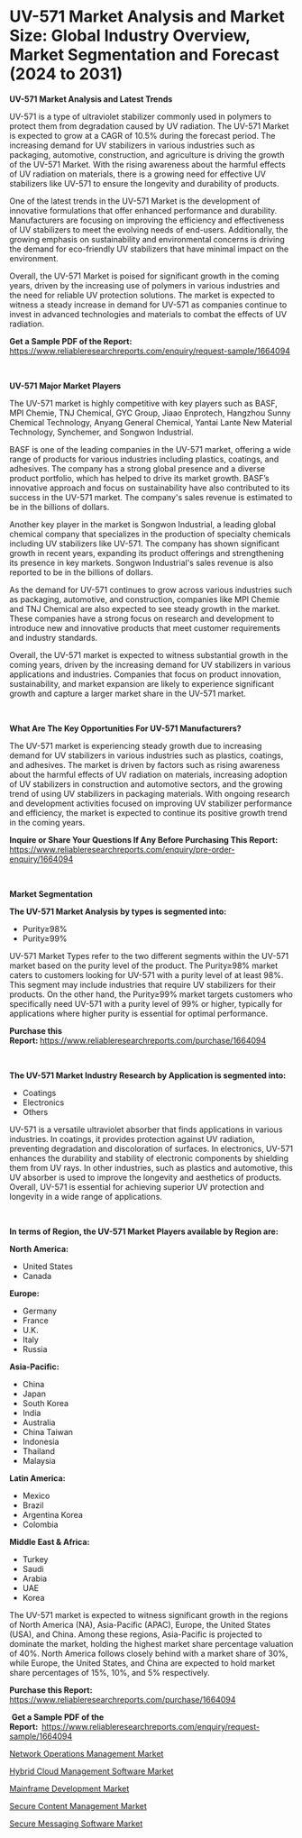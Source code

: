<p><h1>UV-571 Market Analysis and Market Size: Global Industry Overview, Market Segmentation and Forecast (2024 to 2031)</h1></p><p><strong>UV-571 Market Analysis and Latest Trends</strong></p>
<p><p>UV-571 is a type of ultraviolet stabilizer commonly used in polymers to protect them from degradation caused by UV radiation. The UV-571 Market is expected to grow at a CAGR of 10.5% during the forecast period. The increasing demand for UV stabilizers in various industries such as packaging, automotive, construction, and agriculture is driving the growth of the UV-571 Market. With the rising awareness about the harmful effects of UV radiation on materials, there is a growing need for effective UV stabilizers like UV-571 to ensure the longevity and durability of products.</p><p>One of the latest trends in the UV-571 Market is the development of innovative formulations that offer enhanced performance and durability. Manufacturers are focusing on improving the efficiency and effectiveness of UV stabilizers to meet the evolving needs of end-users. Additionally, the growing emphasis on sustainability and environmental concerns is driving the demand for eco-friendly UV stabilizers that have minimal impact on the environment.</p><p>Overall, the UV-571 Market is poised for significant growth in the coming years, driven by the increasing use of polymers in various industries and the need for reliable UV protection solutions. The market is expected to witness a steady increase in demand for UV-571 as companies continue to invest in advanced technologies and materials to combat the effects of UV radiation.</p></p>
<p><strong>Get a Sample PDF of the Report:&nbsp;</strong> <a href="https://www.reliableresearchreports.com/enquiry/request-sample/1664094">https://www.reliableresearchreports.com/enquiry/request-sample/1664094</a></p>
<p>&nbsp;</p>
<p><strong>UV-571 Major Market Players</strong></p>
<p><p>The UV-571 market is highly competitive with key players such as BASF, MPI Chemie, TNJ Chemical, GYC Group, Jiaao Enprotech, Hangzhou Sunny Chemical Technology, Anyang General Chemical, Yantai Lante New Material Technology, Synchemer, and Songwon Industrial.</p><p>BASF is one of the leading companies in the UV-571 market, offering a wide range of products for various industries including plastics, coatings, and adhesives. The company has a strong global presence and a diverse product portfolio, which has helped to drive its market growth. BASF’s innovative approach and focus on sustainability have also contributed to its success in the UV-571 market. The company's sales revenue is estimated to be in the billions of dollars.</p><p>Another key player in the market is Songwon Industrial, a leading global chemical company that specializes in the production of specialty chemicals including UV stabilizers like UV-571. The company has shown significant growth in recent years, expanding its product offerings and strengthening its presence in key markets. Songwon Industrial's sales revenue is also reported to be in the billions of dollars.</p><p>As the demand for UV-571 continues to grow across various industries such as packaging, automotive, and construction, companies like MPI Chemie and TNJ Chemical are also expected to see steady growth in the market. These companies have a strong focus on research and development to introduce new and innovative products that meet customer requirements and industry standards.</p><p>Overall, the UV-571 market is expected to witness substantial growth in the coming years, driven by the increasing demand for UV stabilizers in various applications and industries. Companies that focus on product innovation, sustainability, and market expansion are likely to experience significant growth and capture a larger market share in the UV-571 market.</p></p>
<p>&nbsp;</p>
<p><strong>What Are The Key Opportunities For UV-571 Manufacturers?</strong></p>
<p><p>The UV-571 market is experiencing steady growth due to increasing demand for UV stabilizers in various industries such as plastics, coatings, and adhesives. The market is driven by factors such as rising awareness about the harmful effects of UV radiation on materials, increasing adoption of UV stabilizers in construction and automotive sectors, and the growing trend of using UV stabilizers in packaging materials. With ongoing research and development activities focused on improving UV stabilizer performance and efficiency, the market is expected to continue its positive growth trend in the coming years.</p></p>
<p><strong>Inquire or Share Your Questions If Any Before Purchasing This Report:</strong> <a href="https://www.reliableresearchreports.com/enquiry/pre-order-enquiry/1664094">https://www.reliableresearchreports.com/enquiry/pre-order-enquiry/1664094</a></p>
<p>&nbsp;</p>
<p><strong>Market Segmentation</strong></p>
<p><strong>The UV-571 Market Analysis by types is segmented into:</strong></p>
<p><ul><li>Purity≥98%</li><li>Purity≥99%</li></ul></p>
<p><p>UV-571 Market Types refer to the two different segments within the UV-571 market based on the purity level of the product. The Purity≥98% market caters to customers looking for UV-571 with a purity level of at least 98%. This segment may include industries that require UV stabilizers for their products. On the other hand, the Purity≥99% market targets customers who specifically need UV-571 with a purity level of 99% or higher, typically for applications where higher purity is essential for optimal performance.</p></p>
<p><strong>Purchase this Report:&nbsp;</strong><a href="https://www.reliableresearchreports.com/purchase/1664094">https://www.reliableresearchreports.com/purchase/1664094</a></p>
<p>&nbsp;</p>
<p><strong>The UV-571 Market Industry Research by Application is segmented into:</strong></p>
<p><ul><li>Coatings</li><li>Electronics</li><li>Others</li></ul></p>
<p><p>UV-571 is a versatile ultraviolet absorber that finds applications in various industries. In coatings, it provides protection against UV radiation, preventing degradation and discoloration of surfaces. In electronics, UV-571 enhances the durability and stability of electronic components by shielding them from UV rays. In other industries, such as plastics and automotive, this UV absorber is used to improve the longevity and aesthetics of products. Overall, UV-571 is essential for achieving superior UV protection and longevity in a wide range of applications.</p></p>
<p>&nbsp;</p>
<p><strong>In terms of Region, the UV-571 Market Players available by Region are:</strong></p>
<p>
    <p> <strong> North America: </strong>
        <ul>
            <li>United States</li>
            <li>Canada</li>
        </ul>
        </p> 
    <p> <strong> Europe: </strong>
        <ul>
            <li>Germany</li>
            <li>France</li>
            <li>U.K.</li>
            <li>Italy</li>
            <li>Russia</li>
        </ul>
        </p> 
    <p> <strong> Asia-Pacific: </strong>
        <ul>
            <li>China</li>
            <li>Japan</li>
            <li>South Korea</li>
            <li>India</li>
            <li>Australia</li>
            <li>China Taiwan</li>
            <li>Indonesia</li>
            <li>Thailand</li>
            <li>Malaysia</li>
        </ul>
        </p> 
    <p> <strong> Latin America: </strong>
        <ul>
            <li>Mexico</li>
            <li>Brazil</li>
            <li>Argentina Korea</li>
            <li>Colombia</li>
        </ul>
        </p> 
    <p> <strong> Middle East & Africa: </strong>
        <ul>
            <li>Turkey</li>
            <li>Saudi</li>
            <li>Arabia</li>
            <li>UAE</li>
            <li>Korea</li>
        </ul>
    </p>
    </p>
<p><p>The UV-571 market is expected to witness significant growth in the regions of North America (NA), Asia-Pacific (APAC), Europe, the United States (USA), and China. Among these regions, Asia-Pacific is projected to dominate the market, holding the highest market share percentage valuation of 40%. North America follows closely behind with a market share of 30%, while Europe, the United States, and China are expected to hold market share percentages of 15%, 10%, and 5% respectively.</p></p>
<p><strong>Purchase this Report: </strong><a href="https://www.reliableresearchreports.com/purchase/1664094">https://www.reliableresearchreports.com/purchase/1664094</a></p>
<p>&nbsp;<strong>Get a Sample PDF of the Report:&nbsp;&nbsp;</strong><a href="https://www.reliableresearchreports.com/enquiry/request-sample/1664094">https://www.reliableresearchreports.com/enquiry/request-sample/1664094</a></p>
<p><strong></strong></p>
<p><p><a href="https://medium.com/@alenamorar/network-operations-management-market-analysis-and-sze-forecasted-for-period-from-2024-to-2031-4d2f95f0f249">Network Operations Management Market</a></p><p><a href="https://medium.com/p/ac141447b326/edit">Hybrid Cloud Management Software Market</a></p><p><a href="https://medium.com/@petrawillms/mainframe-development-market-outlook-industry-overview-and-forecast-2024-to-2031-d3e592c8e50c">Mainframe Development Market</a></p><p><a href="https://medium.com/@alenamorar/secure-content-management-market-insight-market-trends-growth-forecasted-from-2024-to-2031-b0b0745ff8ae">Secure Content Management Market</a></p><p><a href="https://medium.com/@alenamorar/secure-messaging-software-market-trends-and-market-analysis-forecasted-for-period-2024-2031-a6021a2666d8">Secure Messaging Software Market</a></p></p>